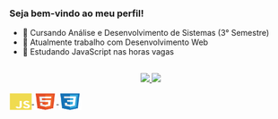 ### Seja bem-vindo ao meu perfil!

- 📓 Cursando Análise e Desenvolvimento de Sistemas (3° Semestre)
- 🔭 Atualmente trabalho com Desenvolvimento Web
- 🌱 Estudando JavaScript nas horas vagas

##

<div align="center">
  <a href="https://github.com/GuilhermeMattosVMP">
  <img height="180em" src="https://github-readme-stats.vercel.app/api?username=GuilhermeMattosVMP&show_icons=true&theme=kacho_ga&include_all_commits=true&count_private=true"/>
  <img height="120em" src="https://github-readme-stats.vercel.app/api/top-langs/?username=GuilhermeMattosVMP&layout=compact&langs_count=7&theme=kacho_ga"/>
</div>


<div style="display: inline_block"><br>
  <img align="center" alt="VMP-Js" height="30" width="40" src="https://raw.githubusercontent.com/devicons/devicon/master/icons/javascript/javascript-plain.svg">
  <img align="center" alt="VMP-HTML" height="30" width="40" src="https://raw.githubusercontent.com/devicons/devicon/master/icons/html5/html5-original.svg">
  <img align="center" alt="VMP-CSS" height="30" width="40" src="https://raw.githubusercontent.com/devicons/devicon/master/icons/css3/css3-original.svg">
</div>
